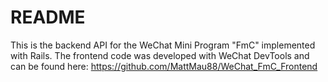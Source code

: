 # README

This is the backend API for the WeChat Mini Program "FmC" implemented with Rails.
The frontend code was developed with WeChat DevTools and can be found here: https://github.com/MattMau88/WeChat_FmC_Frontend
